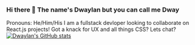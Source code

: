 ### Hi there 👋 The name's Dwaylan but you can call me Dway
Pronouns: He/Him/His
I am a fullstack devloper looking to collaborate on React.js projects! Got a knack for UX and all things CSS? Lets chat? 
[![Dwaylan's GitHub stats](https://github-readme-stats.vercel.app/api?username=Dwaylan)](https://github.com/anuraghazra/github-readme-stats)

<!--
**Dwaylan/Dwaylan** is a ✨ _special_ ✨ repository because its `README.md` (this file) appears on your GitHub profile.

Here are some ideas to get you started:

- 🔭 I’m currently working on ...
- 🌱 I’m currently learning ...
- 👯 I’m looking to collaborate on ... React.js
- 🤔 I’m looking for help with ... UX
- 💬 Ask me about ... anything and everything
- 📫 How to reach me: ...
- 😄 Pronouns: ... He/Him/His
- ⚡ Fun fact: ... I am Sierra Leonian
-->
